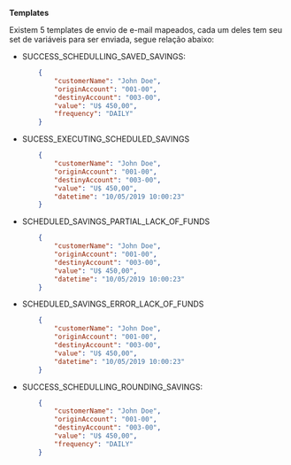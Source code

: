 **Templates**

Existem 5 templates de envio de e-mail mapeados, cada um deles tem seu set de variáveis para ser enviada, segue relação abaixo: 

* SUCCESS_SCHEDULLING_SAVED_SAVINGS:
    ```json
        {
            "customerName": "John Doe",
            "originAccount": "001-00",
            "destinyAccount": "003-00",
            "value": "U$ 450,00",
            "frequency": "DAILY"
        }
    ```
* SUCESS_EXECUTING_SCHEDULED_SAVINGS
    ```json
        {
            "customerName": "John Doe",
            "originAccount": "001-00",
            "destinyAccount": "003-00",
            "value": "U$ 450,00",
            "datetime": "10/05/2019 10:00:23"
        }
    ```
    
* SCHEDULED_SAVINGS_PARTIAL_LACK_OF_FUNDS
    ```json
        {
            "customerName": "John Doe",
            "originAccount": "001-00",
            "destinyAccount": "003-00",
            "value": "U$ 450,00",
            "datetime": "10/05/2019 10:00:23"
        }
    ```
    
* SCHEDULED_SAVINGS_ERROR_LACK_OF_FUNDS
    ```json
        {
            "customerName": "John Doe",
            "originAccount": "001-00",
            "destinyAccount": "003-00",
            "value": "U$ 450,00",
            "datetime": "10/05/2019 10:00:23"
        }
    ```
 
* SUCCESS_SCHEDULLING_ROUNDING_SAVINGS:
    ```json
        {
            "customerName": "John Doe",
            "originAccount": "001-00",
            "destinyAccount": "003-00",
            "value": "U$ 450,00",
            "frequency": "DAILY"
        }
    ```
